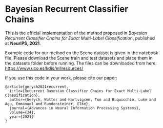 # Bayesian Recurrent Classifier Chains

This is the official implementation of the method proposed in *Bayesian Recurrent Classifier Chains for Exact Multi-Label Classification*, published at **NeurIPS, 2021**.

Example code for our method on the Scene dataset is given in the notebook file. Please download the Scene train and test datasets and place them in the datasets folder before running. The files can be downloaded from here: https://www.uco.es/kdis/mllresources/ 

If you use this code in your work, please cite our paper:

```
@article{gerych2021recurrent,
  title={Recurrent Bayesian Classifier Chains for Exact Multi-Label Classification},
  author={Gerych, Walter and Hartvigsen, Tom and Buquicchio, Luke and Agu, Emmanuel and Rundensteiner, Elke},
  journal={Advances in Neural Information Processing Systems},
  volume={34},
  year={2021}
}
```
